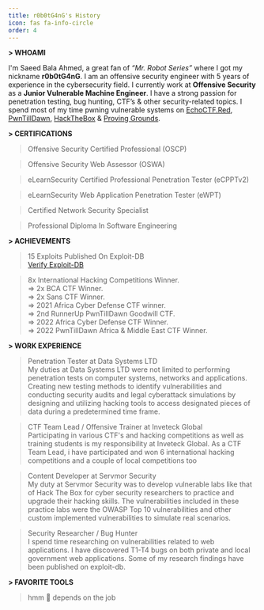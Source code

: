 ```yaml
---
title: r0b0tG4nG's History
icon: fas fa-info-circle
order: 4
---
```



**> WHOAMI**

I'm Saeed Bala Ahmed, a great fan of _“Mr. Robot Series”_ where I got my nickname **r0b0tG4nG**. I am an offensive security engineer with 5 years of experience in the cybersecurity field. I currently work at **Offensive Security** as a **Junior Vulnerable Machine Engineer**. I have a strong passion for penetration testing, bug hunting, CTF’s & other security-related topics. I spend most of my time pwning vulnerable systems on [EchoCTF.Red](https://echoctf.red/profile/5630024 "EchoCTF Profile"), [PwnTillDawn](https://online.pwntilldawn.com/Achievements/2101 "PwnTillDawn Profile"), [HackTheBox](https://app.hackthebox.com/profile/234268 "HackTheBox Profile") & [Proving Grounds](https://www.offensive-security.com/labs/ "Proving Grounds").


**> CERTIFICATIONS**

> Offensive Security Certified Professional (OSCP)<br>

> Offensive Security Web Assessor (OSWA)<br>

> eLearnSecurity Certified Professional Penetration Tester (eCPPTv2)<br>

> eLearnSecurity Web Application Penetration Tester (eWPT)<br>

> Certified Network Security Specialist<br>

> Professional Diploma In Software Engineering<br>


**> ACHIEVEMENTS**
> 15 Exploits Published On Exploit-DB<br>
<a href="https://www.exploit-db.com/?author=10852"> Verify Exploit-DB</a>

> 8x International Hacking Competitions Winner.<br>
	=> 2x BCA CTF Winner. <br>
	=> 2x Sans CTF Winner. <br>
	=> 2021 Africa Cyber Defense CTF winner. <br>
	=> 2nd RunnerUp PwnTillDawn Goodwill CTF. <br>
  	=> 2022 Africa Cyber Defense CTF Winner. <br>
	=> 2022 PwnTillDawn Africa & Middle East CTF Winner. <br>


**> WORK EXPERIENCE**

> Penetration Tester at Data Systems LTD<br>
My duties at Data Systems LTD were not limited to performing penetration tests on computer systems, networks and applications. Creating new testing methods to identify vulnerabilities and conducting security audits and legal cyberattack simulations by designing and utilizing hacking tools to access designated pieces of data during a predetermined time frame.

> CTF Team Lead / Offensive Trainer at Inveteck Global<br>
 Participating in various CTF's and hacking competitions as well as training students is my responsibility at Inveteck Global. As a CTF Team Lead, i have participated and won 6 international hacking competitions and a couple of local competitions too <br>

> Content Developer at Servmor Security<br>
 My duty at Servmor Security was to develop vulnerable labs like that of Hack The Box for cyber security researchers to practice and upgrade their hacking skills. The vulnerabilities included in these practice labs were the OWASP Top 10 vulnerabilities and other custom implemented vulnerabilities to simulate real scenarios. <br>

> Security Researcher / Bug Hunter<br>
 I spend time researching on vulnerabilities related to web applications. I have discovered T1-T4 bugs on both private and local government web applications. Some of my research findings have been published on exploit-db. 


**> FAVORITE TOOLS**

> hmm 🤔 depends on the job
